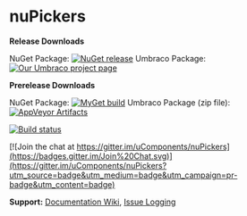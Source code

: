 nuPickers
============

__Release Downloads__ 

NuGet Package: [![NuGet release](https://img.shields.io/nuget/v/nuPickers.svg)](https://www.nuget.org/packages/nuPickers) 
Umbraco Package: [![Our Umbraco project page](https://img.shields.io/badge/our-umbraco-orange.svg)](https://our.umbraco.org/projects/backoffice-extensions/nupickers) 

__Prerelease Downloads__ 

NuGet Package: [![MyGet build](https://img.shields.io/myget/nupickers/vpre/nuPickers.svg)](https://www.myget.org/gallery/nupickers)
Umbraco Package (zip file): [![AppVeyor Artifacts](https://img.shields.io/badge/appveyor-umbraco-orange.svg)](https://ci.appveyor.com/project/JeavonLeopold/nupickers/build/artifacts) 

[![Build status](https://img.shields.io/appveyor/ci/jeavonleopold/nupickers/master.svg)](https://ci.appveyor.com/project/JeavonLeopold/nupickers/branch/master)

 [![Join the chat at https://gitter.im/uComponents/nuPickers](https://badges.gitter.im/Join%20Chat.svg)](https://gitter.im/uComponents/nuPickers?utm_source=badge&utm_medium=badge&utm_campaign=pr-badge&utm_content=badge)


__Support:__ [Documentation Wiki](https://github.com/uComponents/nuPickers/wiki), [Issue Logging](https://github.com/uComponents/nuPickers/issues)








